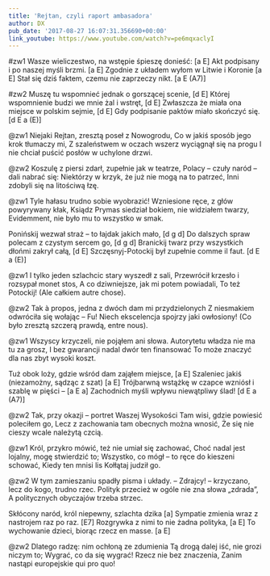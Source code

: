 ```yaml
---
title: 'Rejtan, czyli raport ambasadora'
author: DX
pub_date: '2017-08-27 16:07:31.356690+00:00'
link_youtube: https://www.youtube.com/watch?v=pe6mqxaclyI
---
```


#zw1
Wasze wieliczestwo, na wstępie śpieszę donieść: [a E]
Akt podpisany i po naszej myśli brzmi. [a E]
Zgodnie z układem wyłom w Litwie i Koronie [a E]
Stał się dziś faktem, czemu nie zaprzeczy nikt. [a E (A7)]

#zw2
Muszę tu wspomnieć jednak o gorszącej scenie, [d E]
Której wspomnienie budzi we mnie żal i wstręt, [d E]
Zwłaszcza że miała ona miejsce w polskim sejmie, [d E]
Gdy podpisanie paktów miało skończyć się. [d E a (E)]

@zw1
Niejaki Rejtan, zresztą poseł z Nowogrodu,
Co w jakiś sposób jego krok tłumaczy mi,
Z szaleństwem w oczach wszerz wyciągnął się na progu
I nie chciał puścić posłów w uchylone drzwi.

@zw2
Koszulę z piersi zdarł, zupełnie jak w teatrze,
Polacy – czuły naród – dali nabrać się:
Niektórzy w krzyk, że już nie mogą na to patrzeć,
Inni zdobyli się na litościwą łzę.

@zw1
Tyle hałasu trudno sobie wyobrazić!
Wzniesione ręce, z głów powyrywany kłak,
Ksiądz Prymas siedział bokiem, nie widziałem twarzy,
Evidemment, nie było mu to wszystko w smak.

Ponińskij wezwał straż – to łajdak jakich mało, [d g d]
Do dalszych spraw polecam z czystym sercem go, [d g d]
Branickij twarz przy wszystkich dłońmi zakrył całą, [d E]
Szczęsnyj-Potockij był zupełnie comme il faut. [d E a (E)]

@zw1
I tylko jeden szlachcic stary wyszedł z sali,
Przewrócił krzesło i rozsypał monet stos,
A co dziwniejsze, jak mi potem powiadali,
To też Potockij! (Ale całkiem autre chose).

@zw2
Tak à propos, jedna z dwóch dam mi przydzielonych
Z niesmakiem odwróciła się wołając – Fu!
Niech ekscelencja spojrzy jaki owłosiony!
(Co było zresztą szczerą prawdą, entre nous).

@zw1
Wszyscy krzyczeli, nie pojąłem ani słowa.
Autorytetu władza nie ma tu za grosz,
I bez gwarancji nadal dwór ten finansować
To może znaczyć dla nas zbyt wysoki koszt.

Tuż obok loży, gdzie wśród dam zająłem miejsce, [a E]
Szaleniec jakiś (niezamożny, sądząc z szat) [a E]
Trójbarwną wstążkę w czapce wzniósł i szablę w pięści – [a E a]
Zachodnich myśli wpływu niewątpliwy ślad! [d E a (A7)]

@zw2
Tak, przy okazji – portret Waszej Wysokości 
Tam wisi, gdzie powiesić poleciłem go,
Lecz z zachowania tam obecnych można wnosić,
Że się nie cieszy wcale należytą czcią.

@zw1
Król, przykro mówić, też nie umiał się zachować,
Choć nadal jest lojalny, mogę stwierdzić to;
Wszystko, co mógł – to ręce do kieszeni schować,
Kiedy ten mnisi lis Kołłątaj judził go.

@zw2
W tym zamieszaniu spadły pisma i układy.
– Zdrajcy! – krzyczano, lecz do kogo, trudno rzec.
Polityk przecież w ogóle nie zna słowa „zdrada”,
A politycznych obyczajów trzeba strzec.

Skłócony naród, król niepewny, szlachta dzika [a]
Sympatie zmienia wraz z nastrojem raz po raz. [E7]
Rozgrywka z nimi to nie żadna polityka, [a E]
To wychowanie dzieci, biorąc rzecz en masse. [a E]

@zw2
Dlatego radzę: nim ochłoną ze zdumienia
Tą drogą dalej iść, nie grozi niczym to;
Wygrać, co da się wygrać! Rzecz nie bez znaczenia,
Zanim nastąpi europejskie qui pro quo!